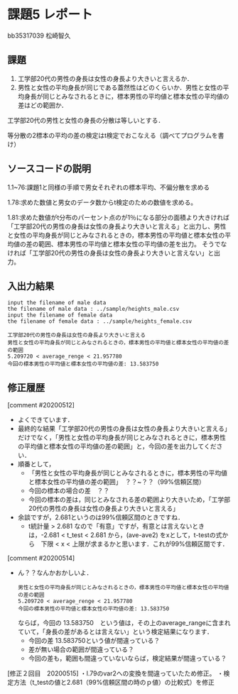 # 課題5 レポート

bb35317039 松崎智久

## 課題

1. 工学部20代の男性の身長は女性の身長より大きいと言えるか．
2. 男性と女性の平均身長が同じである蓋然性はどのくらいか．男性と女性の平均身長が同じとみなされるときに，標本男性の平均値と標本女性の平均値の差はどの範囲か．

工学部20代の男性と女性の身長の分散は等しいとする．

等分散の2標本の平均の差の検定はt検定でおこなえる（調べてプログラムを書け）

## ソースコードの説明
1.1~76:課題1と同様の手順で男女それぞれの標本平均、不偏分散を求める

1.78:求めた数値と男女のデータ数からt検定のための数値を求める。

1.81:求めた数値がt分布のパーセント点のが1％になる部分の面積より大きければ
    「工学部20代の男性の身長は女性の身長より大きいと言える」と出力し、男性と女性の平均身長が同じとみなされるときの，標本男性の平均値と標本女性の平均値の差の範囲、標本男性の平均値と標本女性の平均値の差を出力。
    そうでなければ「工学部20代の男性の身長は女性の身長より大きいと言えない」と出力。
## 入出力結果
```
input the filename of male data
the filename of male data : ../sample/heights_male.csv
input the filename of female data
the filename of female data : ../sample/heights_female.csv

工学部20代の男性の身長は女性の身長より大きいと言える
男性と女性の平均身長が同じとみなされるときの，標本男性の平均値と標本女性の平均値の差の範囲
5.209720 < average_renge < 21.957780
今回の標本男性の平均値と標本女性の平均値の差: 13.583750

```

## 修正履歴

[comment #20200512]
- よくできています．
- 最終的な結果「工学部20代の男性の身長は女性の身長より大きいと言える」だけでなく，「男性と女性の平均身長が同じとみなされるときに，標本男性の平均値と標本女性の平均値の差の範囲」と，今回の差を出力してください．
- 順番として，
  - 「男性と女性の平均身長が同じとみなされるときに，標本男性の平均値と標本女性の平均値の差の範囲」　？？~？？（99%信頼区間）
  - 今回の標本の場合の差　？？
  - 今回の標本の差は，同じとみなされる差の範囲より大きいため，「工学部20代の男性の身長は女性の身長より大きいと言える」
- 余談ですが，2.681というのは99%信頼区間のときですね．
  - t統計量 > 2.681 なので「有意」ですが，有意とは言えないときは，-2.681 < t_test  < 2.681 から，(ave-ave2) をxとして，t-testの式から　下限 < x < 上限が求まるかと思います．これが99%信頼区間です．

[comment #20200514]
- ん？？なんかおかしいよ．
  ```
  男性と女性の平均身長が同じとみなされるときの，標本男性の平均値と標本女性の平均値の差の範囲
  5.209720 < average_renge < 21.957780
  今回の標本男性の平均値と標本女性の平均値の差: 13.583750
  ```
  ならば，今回の 13.583750　という値は，その上のaverage_rangeに含まれていて，「身長の差があるとは言えない」という検定結果になります．
  - 今回の差 13.583750という値が間違っている？
  - 差が無い場合の範囲が間違っている？
  - 今回の差も，範囲も間違っていないならば，検定結果が間違っている？

[修正２回目　20200515]
・l.79のvar2への変換を間違っていたため修正。
・検定方法（t_testの値と2.681（99%信頼区間の時のｐ値）の比較式）を修正  
